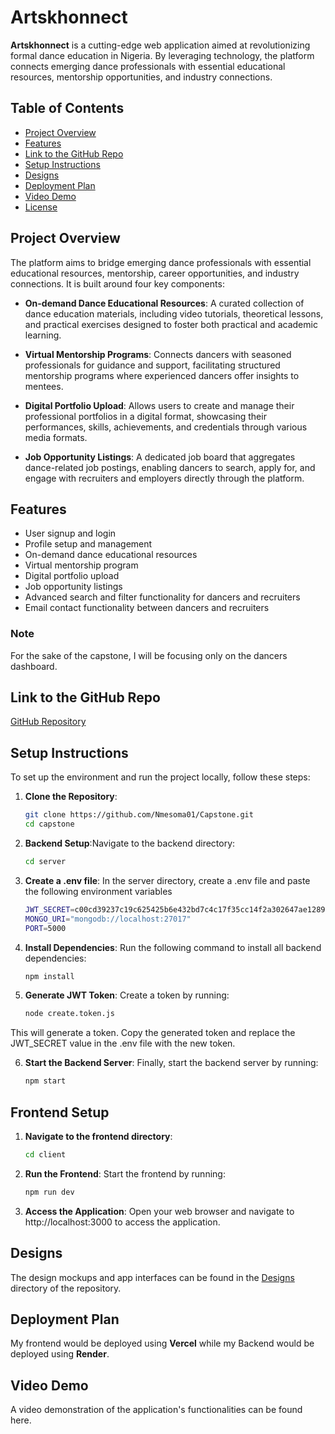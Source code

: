 # Artskhonnect

**Artskhonnect** is a cutting-edge web application aimed at revolutionizing formal dance education in Nigeria. By leveraging technology, the platform connects emerging dance professionals with essential educational resources, mentorship opportunities, and industry connections.

## Table of Contents
- [Project Overview](#project-overview)
- [Features](#features)
- [Link to the GitHub Repo](#link-to-the-github-repo)
- [Setup Instructions](#setup-instructions)
- [Designs](#designs)
- [Deployment Plan](#deployment-plan)
- [Video Demo](#video-demo)
- [License](#license)

## Project Overview

The platform aims to bridge emerging dance professionals with essential educational resources, mentorship, career opportunities, and industry connections. It is built around four key components:

- **On-demand Dance Educational Resources**: A curated collection of dance education materials, including video tutorials, theoretical lessons, and practical exercises designed to foster both practical and academic learning.

- **Virtual Mentorship Programs**: Connects dancers with seasoned professionals for guidance and support, facilitating structured mentorship programs where experienced dancers offer insights to mentees.

- **Digital Portfolio Upload**: Allows users to create and manage their professional portfolios in a digital format, showcasing their performances, skills, achievements, and credentials through various media formats.

- **Job Opportunity Listings**: A dedicated job board that aggregates dance-related job postings, enabling dancers to search, apply for, and engage with recruiters and employers directly through the platform.

## Features
- User signup and login
- Profile setup and management
- On-demand dance educational resources
- Virtual mentorship program
- Digital portfolio upload
- Job opportunity listings
- Advanced search and filter functionality for dancers and recruiters
- Email contact functionality between dancers and recruiters

### Note
For the sake of the capstone, I will be focusing only on the dancers dashboard.

## Link to the GitHub Repo
[GitHub Repository](https://github.com/Nmesoma01/Capstone.git)  

## Setup Instructions
To set up the environment and run the project locally, follow these steps:

1. **Clone the Repository**:
   ```bash
   git clone https://github.com/Nmesoma01/Capstone.git  
   cd capstone

2. **Backend Setup**:Navigate to the backend directory:
   ```bash
   cd server

3. **Create a .env file**: In the server directory, create a .env file and paste the following environment variables
   ```bash
   JWT_SECRET=c00cd39237c19c625425b6e432bd7c4c17f35cc14f2a302647ae12893fc2498124560eb03b30241c41a707588a62939bb31d804953a2a3cd99afdc1916c67748
   MONGO_URI="mongodb://localhost:27017"
   PORT=5000

4. **Install Dependencies**: Run the following command to install all backend dependencies:
   ```bash
   npm install

5. **Generate JWT Token**: Create a token by running:
   ```bash
   node create.token.js

This will generate a token. Copy the generated token and replace the JWT_SECRET value in the .env file with the new token.

6. **Start the Backend Server**: Finally, start the backend server by running:
   ```bash
   npm start

## Frontend Setup

1. **Navigate to the frontend directory**:
   ```bash
   cd client

2. **Run the Frontend**: Start the frontend by running:
   ```bash
   npm run dev

3. **Access the Application**:
Open your web browser and navigate to http://localhost:3000 to access the application.

## Designs
The design mockups and app interfaces can be found in the [Designs](./Designs) directory of the repository.

## Deployment Plan
My frontend would be deployed using **Vercel** while my Backend would be deployed using **Render**.

## Video Demo
A video demonstration of the application's functionalities can be found here.